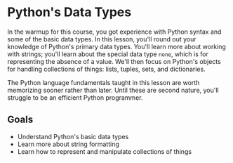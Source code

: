 [//]: <> (author: Benjamin White)
[//]: <> (type: introduction)

#   Python's Data Types

In the warmup for this course, you got experience with Python syntax and some of the basic data types. In this lesson, you'll round out your knowledge of Python's primary data types. You'll learn more about working with strings; you'll learn about the special data type `none`, which is for representing the absence of a value. We'll then focus on Python's objects for handling collections of things: lists, tuples, sets, and dictionaries. 

The Python language fundamentals taught in this lesson are worth memorizing sooner rather than later. Until these are second nature, you'll struggle to be an efficient Python programmer. 


## Goals

- Understand Python's basic data types
- Learn more about string formatting
- Learn how to represent and manipulate collections of things


